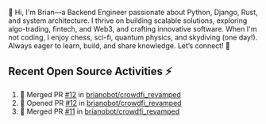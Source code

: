 👋 Hi, I'm Brian—a Backend Engineer passionate about Python, Django, Rust, and system architecture. I thrive on building scalable solutions, exploring algo-trading, fintech, and Web3, and crafting innovative software. When I'm not coding, I enjoy chess, sci-fi, quantum physics, and skydiving (one day!). Always eager to learn, build, and share knowledge. Let’s connect! 🚀

## Recent Open Source Activities ⚡️
<!--START_SECTION:activity-->
1. 🎉 Merged PR [#12](https://github.com/brianobot/crowdfi_revamped/pull/12) in [brianobot/crowdfi_revamped](https://github.com/brianobot/crowdfi_revamped)
2. 💪 Opened PR [#12](https://github.com/brianobot/crowdfi_revamped/pull/12) in [brianobot/crowdfi_revamped](https://github.com/brianobot/crowdfi_revamped)
3. 🎉 Merged PR [#11](https://github.com/brianobot/crowdfi_revamped/pull/11) in [brianobot/crowdfi_revamped](https://github.com/brianobot/crowdfi_revamped)
<!--END_SECTION:activity-->

<!--
brianobot/brianobot is a ✨ special ✨ repository because its `README.md` (this file) appears on your GitHub profile.
You can click the Preview link to take a look at your changes.
--->
